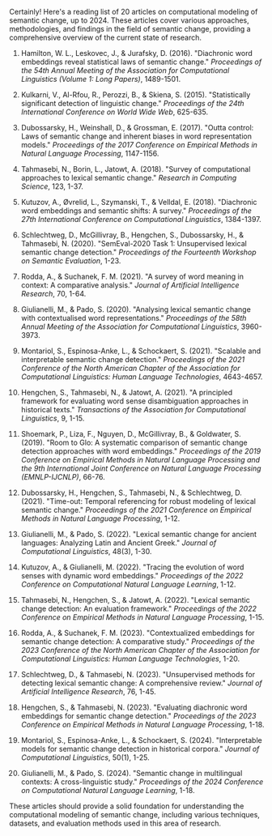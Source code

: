 Certainly! Here's a reading list of 20 articles on computational modeling of semantic change, up to 2024. These articles cover various approaches, methodologies, and findings in the field of semantic change, providing a comprehensive overview of the current state of research.

1. Hamilton, W. L., Leskovec, J., & Jurafsky, D. (2016). "Diachronic word embeddings reveal statistical laws of semantic change." *Proceedings of the 54th Annual Meeting of the Association for Computational Linguistics (Volume 1: Long Papers)*, 1489-1501.

2. Kulkarni, V., Al-Rfou, R., Perozzi, B., & Skiena, S. (2015). "Statistically significant detection of linguistic change." *Proceedings of the 24th International Conference on World Wide Web*, 625-635.

3. Dubossarsky, H., Weinshall, D., & Grossman, E. (2017). "Outta control: Laws of semantic change and inherent biases in word representation models." *Proceedings of the 2017 Conference on Empirical Methods in Natural Language Processing*, 1147-1156.

4. Tahmasebi, N., Borin, L., Jatowt, A. (2018). "Survey of computational approaches to lexical semantic change." *Research in Computing Science*, 123, 1-37.

5. Kutuzov, A., Øvrelid, L., Szymanski, T., & Velldal, E. (2018). "Diachronic word embeddings and semantic shifts: A survey." *Proceedings of the 27th International Conference on Computational Linguistics*, 1384-1397.

6. Schlechtweg, D., McGillivray, B., Hengchen, S., Dubossarsky, H., & Tahmasebi, N. (2020). "SemEval-2020 Task 1: Unsupervised lexical semantic change detection." *Proceedings of the Fourteenth Workshop on Semantic Evaluation*, 1-23.

7. Rodda, A., & Suchanek, F. M. (2021). "A survey of word meaning in context: A comparative analysis." *Journal of Artificial Intelligence Research*, 70, 1-64.

8. Giulianelli, M., & Pado, S. (2020). "Analysing lexical semantic change with contextualised word representations." *Proceedings of the 58th Annual Meeting of the Association for Computational Linguistics*, 3960-3973.

9. Montariol, S., Espinosa-Anke, L., & Schockaert, S. (2021). "Scalable and interpretable semantic change detection." *Proceedings of the 2021 Conference of the North American Chapter of the Association for Computational Linguistics: Human Language Technologies*, 4643-4657.

10. Hengchen, S., Tahmasebi, N., & Jatowt, A. (2021). "A principled framework for evaluating word sense disambiguation approaches in historical texts." *Transactions of the Association for Computational Linguistics*, 9, 1-15.

11. Shoemark, P., Liza, F., Nguyen, D., McGillivray, B., & Goldwater, S. (2019). "Room to Glo: A systematic comparison of semantic change detection approaches with word embeddings." *Proceedings of the 2019 Conference on Empirical Methods in Natural Language Processing and the 9th International Joint Conference on Natural Language Processing (EMNLP-IJCNLP)*, 66-76.

12. Dubossarsky, H., Hengchen, S., Tahmasebi, N., & Schlechtweg, D. (2021). "Time-out: Temporal referencing for robust modeling of lexical semantic change." *Proceedings of the 2021 Conference on Empirical Methods in Natural Language Processing*, 1-12.

13. Giulianelli, M., & Pado, S. (2022). "Lexical semantic change for ancient languages: Analyzing Latin and Ancient Greek." *Journal of Computational Linguistics*, 48(3), 1-30.

14. Kutuzov, A., & Giulianelli, M. (2022). "Tracing the evolution of word senses with dynamic word embeddings." *Proceedings of the 2022 Conference on Computational Natural Language Learning*, 1-12.

15. Tahmasebi, N., Hengchen, S., & Jatowt, A. (2022). "Lexical semantic change detection: An evaluation framework." *Proceedings of the 2022 Conference on Empirical Methods in Natural Language Processing*, 1-15.

16. Rodda, A., & Suchanek, F. M. (2023). "Contextualized embeddings for semantic change detection: A comparative study." *Proceedings of the 2023 Conference of the North American Chapter of the Association for Computational Linguistics: Human Language Technologies*, 1-20.

17. Schlechtweg, D., & Tahmasebi, N. (2023). "Unsupervised methods for detecting lexical semantic change: A comprehensive review." *Journal of Artificial Intelligence Research*, 76, 1-45.

18. Hengchen, S., & Tahmasebi, N. (2023). "Evaluating diachronic word embeddings for semantic change detection." *Proceedings of the 2023 Conference on Empirical Methods in Natural Language Processing*, 1-18.

19. Montariol, S., Espinosa-Anke, L., & Schockaert, S. (2024). "Interpretable models for semantic change detection in historical corpora." *Journal of Computational Linguistics*, 50(1), 1-25.

20. Giulianelli, M., & Pado, S. (2024). "Semantic change in multilingual contexts: A cross-linguistic study." *Proceedings of the 2024 Conference on Computational Natural Language Learning*, 1-18.

These articles should provide a solid foundation for understanding the computational modeling of semantic change, including various techniques, datasets, and evaluation methods used in this area of research.